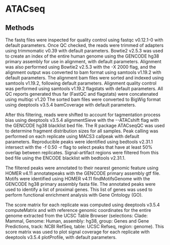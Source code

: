 # ATACseq

## Methods

The fastq files were inspected for quality control using fastqc v0.12.1-0 with default parameters. Once QC checked, the reads were trimmed of adapters using trimmomatic v0.39 with default parameters. Bowtie2 v2.5.3 was used to create an index of the entire human genome using the GENCODE hg38 primary assembly for use in alignment, with default parameters. Alignment was also performed using Bowtie2 v2.5.3 with the -X 2000 flag, and the alignment output was converted to bam format using samtools v1.19.2 with default parameters. 
The alignment bam files were sorted and indexed using samtools v1.19.2, following default parameters. Alignment quality control was performed using samtools v1.19.2 flagstats with default parameters. All QC reports generated thus far (FastQC and flagstats) were concatenated using multiqc v1.20 The sorted bam files were converted to BigWig format using deeptools v3.5.4 bamCoverage with default parameters. 

After this filtering, reads were shifted to account for tagmentation process bias using deeptools v3.5.4 alignmentSieve with the --ATACshift flag with the GENCODE hg38 blacklist bed file. The R package ATACseqQC was used to determine fragment distribution sizes for all samples. Peak calling was performed on each replicate  using MACS3 callpeak with default parameters. Reproducible peaks were identified using bedtools v2.31.1 intersect with the -f 0.50 -r flag to select peaks that have at least 50% overlap between replicates. Signal-artifact regions were filtered from this bed file using the ENCODE blacklist with bedtools v2.31.1. 

The filtered peaks were annotated to their nearest genomic feature using HOMER v4.11 annotatepeaks with the GENCODE primary assembly gtf file. Motifs were identified using HOMER v4.11 findMotifsGenome with the GENCODE hg38 primary assembly fasta file. The annotated peaks were used to identify a list of proximal genes. This list of genes was used to perform functional enrichment analysis with Gene Ontology (GO).

The score matrix for each replicate was computed using deeptools v3.5.4 computeMatrix and with reference genomic coordinates for the entire genome extracted from the UCSC Table Browser (selections: Clade: Mammal, Genome: Human, assembly: hg38, group: Genes and Gene Predictions, track: NCBI RefSeq, table: UCSC Refseq, region: genome). This score matrix was used to plot signal coverage for each replicate with deeptools v3.5.4 plotProfile, with default parameters.


